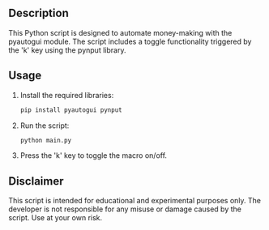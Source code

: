 ## Description
This Python script is designed to automate money-making with the pyautogui module. The script includes a toggle functionality triggered by the 'k' key using the pynput library.

## Usage
1. Install the required libraries:
    ```bash
    pip install pyautogui pynput
    ```

2. Run the script:
    ```bash
    python main.py
    ```

3. Press the 'k' key to toggle the macro on/off.

## Disclaimer
This script is intended for educational and experimental purposes only. The developer is not responsible for any misuse or damage caused by the script. Use at your own risk.
